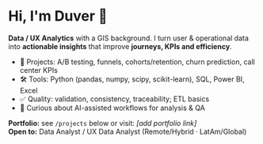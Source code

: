 # Hi, I'm Duver 👋

**Data / UX Analytics** with a GIS background. I turn user & operational data into **actionable insights** that improve **journeys, KPIs and efficiency**.

- 🔬 Projects: A/B testing, funnels, cohorts/retention, churn prediction, call center KPIs
- 🛠️ Tools: Python (pandas, numpy, scipy, scikit-learn), SQL, Power BI, Excel
- ✅ Quality: validation, consistency, traceability; ETL basics
- 🤖 Curious about AI-assisted workflows for analysis & QA

**Portfolio:** see `/projects` below or visit: _[add portfolio link]_  
**Open to:** Data Analyst / UX Data Analyst (Remote/Hybrid · LatAm/Global)
